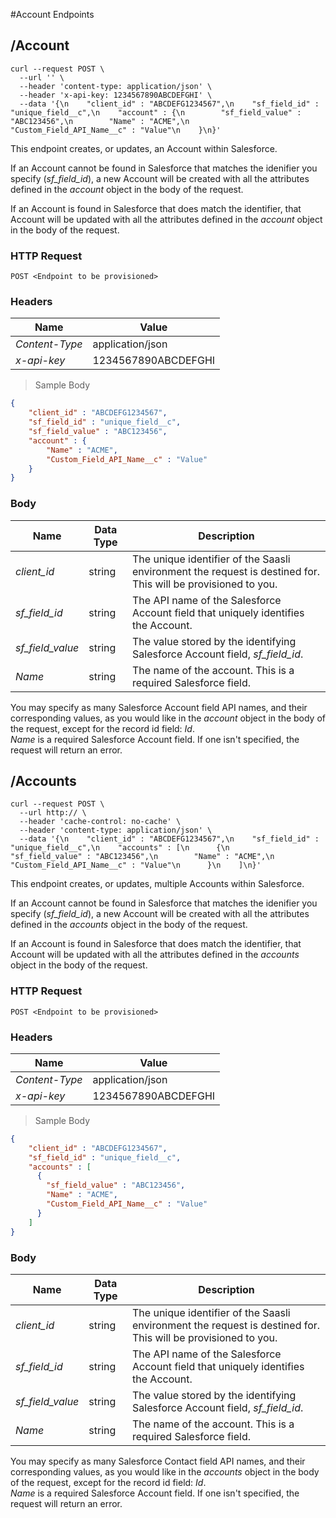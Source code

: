 #Account Endpoints

## /Account

```shell
curl --request POST \
  --url '' \
  --header 'content-type: application/json' \
  --header 'x-api-key: 1234567890ABCDEFGHI' \
  --data '{\n    "client_id" : "ABCDEFG1234567",\n    "sf_field_id" : "unique_field__c",\n    "account" : {\n        "sf_field_value" : "ABC123456",\n        "Name" : "ACME",\n        "Custom_Field_API_Name__c" : "Value"\n    }\n}'
```

This endpoint creates, or updates, an Account within Salesforce.

If an Account cannot be found in Salesforce that matches the idenifier you specify (*sf_field_id*), a new Account will be created with all the attributes defined in the *account* object in the body of the request.

If an Account is found in Salesforce that does match the identifier, that Account will be updated with all the attributes defined in the *account* object in the body of the request.

### HTTP Request

`POST <Endpoint to be provisioned>`

### Headers

Name | Value
--------- | ------- 
*Content-Type* | application/json
*x-api-key* |  1234567890ABCDEFGHI

> Sample Body

```json
{
    "client_id" : "ABCDEFG1234567",
    "sf_field_id" : "unique_field__c",
    "sf_field_value" : "ABC123456",
    "account" : {
        "Name" : "ACME",
        "Custom_Field_API_Name__c" : "Value"
    }
}
```


### Body

Name | Data Type | Description
--------- | --------- | -----------
*client_id* | string | The unique identifier of the Saasli environment the request is destined for. This will be provisioned to you.
*sf_field_id* | string | The API name of the Salesforce Account field that uniquely identifies the Account.
*sf_field_value* | string | The value stored by the identifying Salesforce Account field, *sf_field_id*.
*Name* | string | The name of the account. This is a required Salesforce field.

<aside class="notice">
You may specify as many Salesforce Account field API names, and their corresponding values, as you would like in the <i>account</i> object in the body of the request, except for the record id field: <i>Id</i>.
</aside>
<aside class="warning">
<i>Name</i> is a required Salesforce Account field. If one isn't specified, the request will return an error.
<!--If one isn't specified, the newly created Account will have the name 'Unspecified'.-->
</aside>



## /Accounts

```shell
curl --request POST \
  --url http:// \
  --header 'cache-control: no-cache' \
  --header 'content-type: application/json' \
  --data '{\n    "client_id" : "ABCDEFG1234567",\n    "sf_field_id" : "unique_field__c",\n    "accounts" : [\n      {\n        "sf_field_value" : "ABC123456",\n        "Name" : "ACME",\n        "Custom_Field_API_Name__c" : "Value"\n      }\n    ]\n}'
```

This endpoint creates, or updates, multiple Accounts within Salesforce.

If an Account cannot be found in Salesforce that matches the idenifier you specify (*sf_field_id*), a new Account will be created with all the attributes defined in the *accounts* object in the body of the request.

If an Account is found in Salesforce that does match the identifier, that Account will be updated with all the attributes defined in the *accounts* object in the body of the request.

### HTTP Request

`POST <Endpoint to be provisioned>`

### Headers

Name | Value
--------- | ------- 
*Content-Type* | application/json
*x-api-key* |  1234567890ABCDEFGHI

> Sample Body

```json
{
    "client_id" : "ABCDEFG1234567",
    "sf_field_id" : "unique_field__c",
    "accounts" : [
      {
        "sf_field_value" : "ABC123456",
        "Name" : "ACME",
        "Custom_Field_API_Name__c" : "Value"
      }
    ]
}
```

### Body

Name | Data Type | Description
--------- | --------- | -----------
*client_id* | string | The unique identifier of the Saasli environment the request is destined for. This will be provisioned to you.
*sf_field_id* | string | The API name of the Salesforce Account field that uniquely identifies the Account.
*sf_field_value* | string | The value stored by the identifying Salesforce Account field, *sf_field_id*.
*Name* | string | The name of the account. This is a required Salesforce field.

<aside class="notice">
You may specify as many Salesforce Contact field API names, and their corresponding values, as you would like in the <i>accounts</i> object in the body of the request, except for the record id field: <i>Id</i>.
</aside>
<aside class="warning">
<i>Name</i> is a required Salesforce Account field. If one isn't specified, the request will return an error.
<!--If one isn't specified, the newly created Account will have the name 'Unspecified'.-->
</aside>